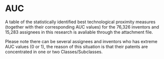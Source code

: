 # AUC

A table of the statistically identified best technological proximity measures (together with their corresponding AUC values) for the 76,326 inventors and 15,283 assignees in this research is avaliable through the attachment file.

Please note there can be several assignees and inventors who has extreme AUC values (0 or 1), the reason of this situation is that their patents are concentrated in one or two Classes/Subclasses.


